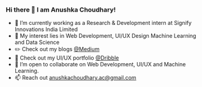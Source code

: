 ### Hi there 👋 I am Anushka Choudhary!

<!--
**ac5865/ac5865** is a ✨ _special_ ✨ repository because its `README.md` (this file) appears on your GitHub profile.

Here are some ideas to get you started: -->

- 🔭 I’m currently working as a Research & Development intern at Signify Innovations India Limited <br>
- 🌱 My interest lies in Web Development, UI/UX Design Machine Learning and Data Science<br>
- :pencil2: Check out my blogs <a href="https://anushkachoudhary-ac.medium.com/">@Medium</a><br>
- :art: Check out my UI/UX portfolio <a href="https://dribbble.com/ac5865">@Dribble</a><br>
- 🤔 I’m open to collaborate on Web Development, UI/UX and Machine Learning.<br>
- 📫 Reach out <a href="mailto:anushkachoudhary.ac@gmail.com">anushkachoudhary.ac@gmail.com</a><br><br>
